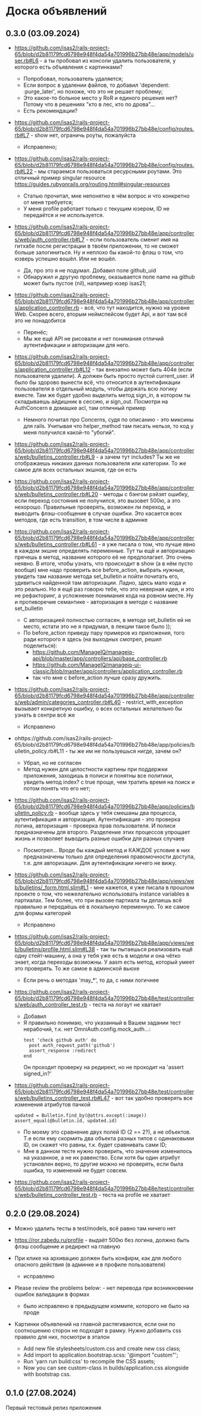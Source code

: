 # Доска объявлений

## 0.3.0 (03.09.2024)

* https://github.com/isas2/rails-project-65/blob/d2b81179fcd6798e948f4da54a701996b27bb48e/app/models/user.rb#L6 - а ты пробовал из консоли удалить пользователя, у которого есть объявления с картинками?

  - Попробовал, пользователь удаляется;
  - Если вопрос в удалении файлов, то добавил 'dependent: :purge_later', но похоже, что это не решает проблему;
  - Это какое-то больное место у RoR и единого решения нет? Потому что в решениях "кто в лес, кто по дрова"...
  - Есть рекомендации?

* https://github.com/isas2/rails-project-65/blob/d2b81179fcd6798e948f4da54a701996b27bb48e/config/routes.rb#L7 - show нет, ограничь роуты, пожалуйста

  - Исправлено;

* https://github.com/isas2/rails-project-65/blob/d2b81179fcd6798e948f4da54a701996b27bb48e/config/routes.rb#L22 - мы стараемся пользоваться ресурсными роутами. Это отличный пример singular resource https://guides.rubyonrails.org/routing.html#singular-resources
 
  - Статью прочитал, мне непонятно в чём вопрос и что конкретно от меня требуется;
  - У меня profile работает только с текущим юзером, ID не передаётся и не используется.

* https://github.com/isas2/rails-project-65/blob/d2b81179fcd6798e948f4da54a701996b27bb48e/app/controllers/web/auth_controller.rb#L7 - если пользователь сменит имя на гитхабе после регистрации в твоём приложении, то не сможет больше залогиниться. Ну и неплохо бы какой-то флэш о том, что юзверь успешно вошёл. Или не вошёл.

  - Да, про это я не подумал. Добавил поле github_uid
  - Обнаружил и другую проблему, оказывается поле name на github может быть пустое (nil), например юзер isas21;

* https://github.com/isas2/rails-project-65/blob/d2b81179fcd6798e948f4da54a701996b27bb48e/app/controllers/application_controller.rb - всё, что тут находится, нужно на уровне Web. Скорее всего, вторым неймспейсом будет Аpi, и вот там всё это не понадобится

  - Перенёс;
  - Мы же ещё API не рисовали и нет понимания отличий аутентификации и авторизации для него.

* https://github.com/isas2/rails-project-65/blob/d2b81179fcd6798e948f4da54a701996b27bb48e/app/controllers/application_controller.rb#L12 - так внезапно может быть 404я (если пользователя удалили). А должен быть просто пустой current_user. И было бы здорово вынести всё, что относится в аутентификации пользователя в отдельный модуль, чтобы держать всю логику вместе. Там же будет удобно выделить метод sign_in, в котором ты складываешь айдишник в сессию, и sign_out. Посмотри на AuthConcern в домашке acl, там отличный пример

  - Немного почитал про Concerns, судя по описанию - это миксины для rails. Учитывая что helper_method там писать нельзя, то код у меня получился какой-то "убогий".

* https://github.com/isas2/rails-project-65/blob/d2b81179fcd6798e948f4da54a701996b27bb48e/app/controllers/web/bulletins_controller.rb#L9 - а зачем тут includes? Ты же не отображаешь никаких данных пользователя или категории. То же самое для всех остальных экшнов, где он есть

* https://github.com/isas2/rails-project-65/blob/d2b81179fcd6798e948f4da54a701996b27bb48e/app/controllers/web/bulletins_controller.rb#L20 - методы с бэнгом рэйзят ошибку, если переход состояния не получился, это вызовет 500ю, а это нехорошо. Правильные проверять, возможен ли переход, и выводить флэш-сообщение в случае ошибки. Это касается всех методов, где есть transition, в том числе в админке

* https://github.com/isas2/rails-project-65/blob/d2b81179fcd6798e948f4da54a701996b27bb48e/app/controllers/web/bulletins_controller.rb#L61 - я уже писала о том, что лучше явно в каждом экшне определять переменные. Тут ты ещё и авторизацию прячешь в метод, название которого её не предполагает. Это очень неявно. В итоге, чтобы узнать, что происходит в show (а в нём пусто вообще) мне надо проверить все before_action, выбрать нужные, увидеть там название метода set_bulletin и пойти почитать его, удивиться найденной там авторизации. Ладно, здесь мало кода и это реально. Но я ещё раз говорю тебе, что это неверная идея, и это не рефакторинг, а усложнение понимания кода на ровном месте. Ну и противоречие семантике - авторизация в методе с название set_bulletin

  - С авторизацией полностью согласен, в методе set_bulletin ей не место, кстати это не я придумал, в лекции такое было ));
  - По before_action приведу пару примеров из приложения, того ради которого я здесь (на выходных смотрел, решил поделиться):
    - https://github.com/ManageIQ/manageiq-api/blob/master/app/controllers/api/base_controller.rb
    - https://github.com/ManageIQ/manageiq-ui-classic/blob/master/app/controllers/application_controller.rb
    - так что мне с before_action лучше сразу дружить.

* https://github.com/isas2/rails-project-65/blob/d2b81179fcd6798e948f4da54a701996b27bb48e/app/controllers/web/admin/categories_controller.rb#L40 - restrict_with_exception вызывает конкретную ошибку, о всех остальных желательно бы узнать в сентри всё же

  - Исправлено

* оhttps://github.com/isas2/rails-project-65/blob/d2b81179fcd6798e948f4da54a701996b27bb48e/app/policies/bulletin_policy.rb#L11 - ты же им не пользуешься нигде, зачем он?

  - Убрал, но не согласен
  - Метод нужен для целостности картины при поддержки приложения, заходишь в полиси и понятны все политики, увидеть метод index? с true проще, чем тратить время на поиск и потом понять что его нет;  

* https://github.com/isas2/rails-project-65/blob/d2b81179fcd6798e948f4da54a701996b27bb48e/app/policies/bulletin_policy.rb - вообще здесь у тебя смешаны два процесса, аутентификация и авторизация. Аутентификация - это проверка логина, авторизация - проверка прав пользователя. И полиси предназначены для второго. Разделение этих процессов упрощает жизнь и позволяет выводить разные ошибки для разных случаев

  - Посмотрел... Вроде бы каждый метод и КАЖДОЕ условие в них предназначены только для определения правомочности доступа, т.е. для авторизации. Для аутентификации ничего не вижу.

* https://github.com/isas2/rails-project-65/blob/d2b81179fcd6798e948f4da54a701996b27bb48e/app/views/web/bulletins/_form.html.slim#L1 - мне кажется, я уже писала в прошлом проекте о том, что нежелательно использовать instance variables в партиалах. Тем более, что при вызове партиала ты делаешь всё правильно и передаёшь её в локальную переменную. То же самое для формы категорий

  - Исправлено

* https://github.com/isas2/rails-project-65/blob/d2b81179fcd6798e948f4da54a701996b27bb48e/app/views/web/bulletins/profile.html.slim#L38 - так ты пытаешься реализовать ещё одну стейт-машину, а она у тебя уже есть в модели и она чётко знает, когда переходы возможны. У aasm есть метод, который умеет это проверять. То же самое в админской вьюхе

  - Если речь о методах 'may_*', то да, с ними логичнее

* https://github.com/isas2/rails-project-65/blob/d2b81179fcd6798e948f4da54a701996b27bb48e/test/controllers/web/auth_controller_test.rb - теста на логаут не хватает

  - Добавил
  - Я правильно понимаю, что указанный в Вашем задании тест нерабочий, т.к. нет OmniAuth.config.mock_auth...:
    ```
    test 'check github auth' do
      post auth_request_path('github')
      assert_response :redirect
    end
    ```
    Он проходит проверку на редирект, но не проходит на 'assert signed_in?'

* https://github.com/isas2/rails-project-65/blob/d2b81179fcd6798e948f4da54a701996b27bb48e/test/controllers/web/bulletins_controller_test.rb#L47 - вот так удобно проверять все изменения атрибутов пачкой

  ```
  updated = Bulletin.find_by(@attrs.except(:image))
  assert_equal(@bulletin.id, updated.id)
  ```
  - По моему это сравнение двух полей ID (2 == 2?), а не объектов. Т.е если ему скормить два объекта разных типов с одинаковыми ID, он скажет что равны, т.к. будет сравнивать сами ID;
  - Мне в данном тесте нужно проверить, что значение изменилось на указанное, а не их равенство. Если хотя бы один атрибут установлен верно, то другие можно не проверять, если была ошибка, то изменений не будет совсем. 

* https://github.com/isas2/rails-project-65/blob/d2b81179fcd6798e948f4da54a701996b27bb48e/test/controllers/web/bulletins_controller_test.rb - теста на profile не хватает


## 0.2.0 (29.08.2024)

* Можно удалить тесты в test/models, всё равно там ничего нет

* https://ror.zabedu.ru/profile - выдаёт 500ю без логина, должно быть флэш сообщение и редирект на главную

* При клике на архивацию должен быть конфирм, как для любого опасного действия (в админке и в профиле пользователя)

  - исправлено

* Please review the problems below: - нет перевода при возникновении ошибок валидации в формах

  - было исправлено в предыдущем коммите, которого не было на проде

* Картинки объявлений на главной растягиваются, если они по соотношению сторон не подходят в рамку. Нужно добавить css правило для них, посмотри в эталон

  - Add new file stylesheets/custom.css and create new css class;
  - Add import to application.bootstrap.scss: '@import "custom"';
  - Run 'yarn run build:css' to recompile the CSS assets;
  - Now you can see custom-class in builds/application.css alongside with bootstrap css.

## 0.1.0 (27.08.2024)

Первый тестовый релиз приложения